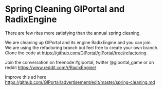 # Spring Cleaning GlPortal and RadixEngine
There are few rites more satisfying than the annual spring cleaning.

We are cleaning up GlPortal and its engine RadixEngine and you can join.
We are using the refactoring branch but feel free to create your own branch.
Clone the code at https://github.com/GlPortal/glPortal/tree/refactoring.

Join the conversation on freenode #glportal, twitter @glportal_game or on reddit
https://www.reddit.com/r/RadixEngine/

Improve this ad here https://github.com/GlPortal/advertisement/edit/master/spring-cleaning.md
